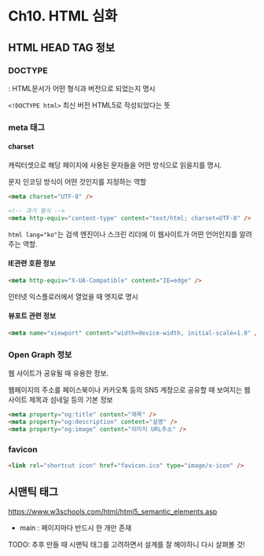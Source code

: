 # Ch10. HTML 심화

## HTML HEAD TAG 정보

### DOCTYPE

: HTML문서가 어떤 형식과 버전으로 되었는지 명시

`<!DOCTYPE html>` 최신 버전 HTML5로 작성되었다는 뜻

### meta 태그

#### charset

캐릭터셋으로 해당 페이지에 사용된 문자들을 어떤 방식으로 읽을지를 명시.

문자 인코딩 방식이 어떤 것인지를 지정하는 역할

```html
<meta charset="UTF-8" />

<!-- 과거 형식 -->
<meta http-equiv="content-type" content="text/html; charset=UTF-8" />
```

`html lang="ko"`는 검색 엔진이나 스크린 리더에 이 웹사이트가 어떤 언어인지를 알려주는 역할.

#### IE관련 호환 정보

```html
<meta http-equiv="X-UA-Compatible" content="IE=edge" />
```

인터넷 익스플로러에서 열었을 때 엣지로 명시

#### 뷰포트 관련 정보

```html
<meta name="viewport" content="width=device-width, initial-scale=1.0" />
```

### Open Graph 정보

웹 사이트가 공유될 때 유용한 정보.

웹페이지의 주소를 페이스북이나 카카오톡 등의 SNS 계정으로 공유할 때 보여지는 웹사이트 제목과 섬네일 등의 기본 정보

```html
<meta property="og:title" content="제목" />
<meta property="og:description" content="설명" />
<meta property="og:image" content="이미지 URL주소" />
```

### favicon

```html
<link rel="shortcut icon" href="favicon.ico" type="image/x-icon" />
```

## 시맨틱 태그

https://www.w3schools.com/html/html5_semantic_elements.asp

- main : 페이지마다 반드시 한 개만 존재

TODO: 추후 만들 때 시맨틱 태그를 고려하면서 설계를 잘 해야하니 다시 살펴볼 것!
